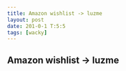 ```yaml
---
title: Amazon wishlist -> luzme
layout: post
date: 201-0-1 T:5:5
tags: [wacky]
---
```

## Amazon wishlist -> luzme

